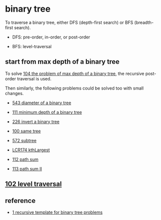# binary tree

To traverse a binary tree, either DFS (depth-first search) or BFS (breadth-first search).

* DFS: pre-order, in-order, or post-order

* BFS: level-traversal

## start from max depth of a binary tree

To solve [104 the problem of max depth of a binary tree](https://github.com/un01s/codeplay/blob/main/binarytree/0104-maxDepth.cpp), the recursive post-order traversal is used.

Then similarly, the following problems could be solved too with small changes.

* [543 diameter of a binary tree](https://github.com/un01s/codeplay/blob/main/binarytree/0543-diameter.cpp)

* [111 minimum depth of a binary tree](https://github.com/un01s/codeplay/blob/main/binarytree/0111-minDepth.cpp)

* [226 invert a binary tree](https://github.com/un01s/codeplay/blob/main/binarytree/0226-invert.cpp)

* [100 same tree](https://github.com/un01s/codeplay/blob/main/binarytree/0100-sametree.cpp)

* [572 subtree](https://github.com/un01s/codeplay/blob/main/binarytree/0572-subtree.cpp)

* [LCR174 kthLargest](https://github.com/un01s/codeplay/blob/main/binarytree/lcr174-kthBig.cpp)

* [112 path sum](https://github.com/un01s/codeplay/blob/main/binarytree/0112-pathSum.cpp)

* [113 path sum II](https://github.com/un01s/codeplay/blob/main/binarytree/0113-pathSumII.cpp)

## [102 level traversal](https://leetcode.com/problems/binary-tree-level-order-traversal/)



## reference

* [1 recursive template for binary tree problems](https://leetcode.cn/problems/maximum-depth-of-binary-tree/solutions/1413111/yi-tao-mo-ban-jie-jue-duo-ge-by-zhang-xi-yqep/)

